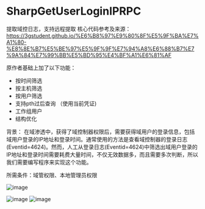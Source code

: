 # SharpGetUserLoginIPRPC

提取域控日志，支持远程提取
核心代码参考及来源：https://3gstudent.github.io/%E6%B8%97%E9%80%8F%E5%9F%BA%E7%A1%80-%E8%8E%B7%E5%BE%97%E5%9F%9F%E7%94%A8%E6%88%B7%E7%9A%84%E7%99%BB%E5%BD%95%E4%BF%A1%E6%81%AF

原作者基础上加了以下功能：

- 按时间筛选
- 按主机筛选
- 按用户筛选
- 支持pth过后查询 （使用当前凭证)
- 工作组用户
- 结构优化

背景：
在域渗透中，获得了域控制器权限后，需要获得域用户的登录信息，包括域用户登录的IP地址和登录时间。通常使用的方法是查看域控制器的登录日志(Eventid=4624)。然而，人工从登录日志(Eventid=4624)中筛选出域用户登录的IP地址和登录时间需要耗费大量时间，不仅无效数据多，而且需要多次判断，所以我们需要编写程序来实现这个功能。

所需条件：域管权限、本地管理员权限

![image](https://user-images.githubusercontent.com/6219246/214342037-afd86ed3-43fb-4668-935d-1bb5db2922cc.png)

![image](https://user-images.githubusercontent.com/6219246/214341722-88ee6d01-fcfd-48c2-b7e6-015a1d3c8dbf.png)
![image](https://user-images.githubusercontent.com/6219246/214341816-29bb7e06-6e2f-4e40-8923-b8cd0e9c60e5.png)


